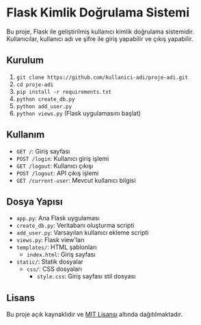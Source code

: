 # Flask Kimlik Doğrulama Sistemi

Bu proje, Flask ile geliştirilmiş kullanıcı kimlik doğrulama sistemidir. Kullanıcılar, kullanıcı adı ve şifre ile giriş yapabilir ve çıkış yapabilir.

## Kurulum
1. `git clone https://github.com/kullanici-adi/proje-adi.git`
2. `cd proje-adi`
3. `pip install -r requirements.txt`
4. `python create_db.py`
5. `python add_user.py`
6. `python views.py` (Flask uygulamasını başlat)

## Kullanım
- `GET /`: Giriş sayfası
- `POST /login`: Kullanıcı giriş işlemi
- `GET /logout`: Kullanıcı çıkışı
- `POST /logout`: API çıkış işlemi
- `GET /current-user`: Mevcut kullanıcı bilgisi

## Dosya Yapısı
- `app.py`: Ana Flask uygulaması
- `create_db.py`: Veritabanı oluşturma scripti
- `add_user.py`: Varsayılan kullanıcı ekleme scripti
- `views.py`: Flask view'ları
- `templates/`: HTML şablonları
  - `index.html`: Giriş sayfası
- `static/`: Statik dosyalar
  - `css/`: CSS dosyaları
    - `style.css`: Giriş sayfası stil dosyası

## Lisans

Bu proje açık kaynaklıdır ve [MIT Lisansı](LICENSE) altında dağıtılmaktadır.
